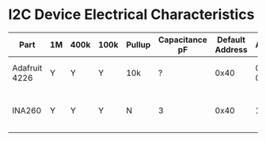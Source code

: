 # I2C Device Electrical Characteristics


| Part          | 1M  | 400k | 100k | Pullup | Capacitance pF | Default Address | Alternatives     | Type                      | 
|---------------|-----|------|------|--------|----------------|-----------------|------------------|---------------------------|
| Adafruit 4226 | Y   | Y    | Y    | 10k    | ?              | 0x40            | 0x41, 0x44, 0x45 | INA260 Breakout Board     |
| INA260        | Y   | Y    | Y    | N      | 3              | 0x40            | 16 in total      | Current and Power Monitor |

